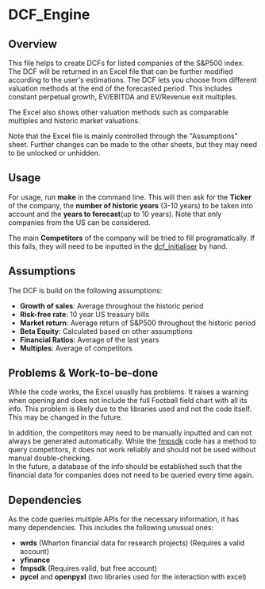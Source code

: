 # **DCF_Engine**

## Overview
This file helps to create DCFs for listed companies of the S&P500 index. The DCF will be returned in an Excel file that can be further modified according to the user's estimations. The DCF lets you choose from different valuation methods at the end of the forecasted period. This includes constant perpetual growth, EV/EBITDA and EV/Revenue exit multiples.

The Excel also shows other valuation methods such as comparable multiples and historic market valuations.

Note that the Excel file is mainly controlled through the "Assumptions" sheet. Further changes can be made to the other sheets, but they may need to be unlocked or unhidden.

## Usage
For usage, run **make** in the command line. This will then ask for the **Ticker** of the company, the **number of historic years** (3-10 years) to be taken into account and the **years to forecast**(up to 10 years). 
Note that only companies from the US can be considered. 

The main **Competitors** of the company will be tried to fill programatically. If this fails, they will need to be inputted in the [dcf_initialiser](/code/dcf_initialiser.py) by hand.

## Assumptions
The DCF is build on the following assumptions:
- **Growth of sales**:  Average throughout the historic period
- **Risk-free rate**:   10 year US treasury bills
- **Market return**:    Average return of S&P500 throughout the historic period
- **Beta Equity**:      Calculated based on other assumptions
- **Financial Ratios**: Average of the last years
- **Multiples**:        Average of competitors

## Problems & Work-to-be-done
While the code works, the Excel usually has problems. It raises a warning when opening and does not include the full Football field chart with all its info. This problem is likely due to the libraries used and not the code itself. This may be changed in the future.
 
In addition, the competitors may need to be manually inputted and can not always be generated automatically. While the [fmpsdk](code/fmpsdk_query/fmpsdk_query.py) code has a method to query competitors, it does not work reliably and should not be used without manual double-checking.  
In the future, a database of the info should be established such that the financial data for companies does not need to be queried every time again.


## Dependencies
As the code queries multiple APIs for the necessary information, it has many dependencies. This includes the following unusual ones:  
- **wrds** (Wharton financial data for research projects) (Requires a valid account)  
- **yfinance**   
- **fmpsdk** (Requires valid, but free account)
- **pycel** and **openpyxl** (two libraries used for the interaction with excel)
